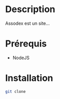 # Description
Assodex est un site...
# Prérequis

- NodeJS

# Installation

```bash
git clone 

```
